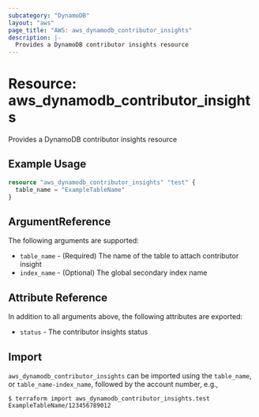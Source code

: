 ```yaml
---
subcategory: "DynamoDB"
layout: "aws"
page_title: "AWS: aws_dynamodb_contributor_insights"
description: |-
  Provides a DynamoDB contributor insights resource
---
```


# Resource: aws_dynamodb_contributor_insights

Provides a DynamoDB contributor insights resource

## Example Usage

```terraform
resource "aws_dynamodb_contributor_insights" "test" {
  table_name = "ExampleTableName"
}
```

## ArgumentReference

The following arguments are supported:

* `table_name` - (Required) The name of the table to attach contributor insight
* `index_name` - (Optional) The global secondary index name

## Attribute Reference

In addition to all arguments above, the following attributes are exported:

* `status` - The contributor insights status

## Import

`aws_dynamodb_contributor_insights` can be imported using the `table_name`, or `table_name-index_name`, followed by the account number, e.g.,

```
$ terraform import aws_dynamodb_contributor_insights.test ExampleTableName/123456789012
```
